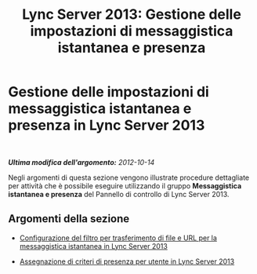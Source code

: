 ﻿---
title: 'Lync Server 2013: Gestione delle impostazioni di messaggistica istantanea e presenza'
TOCTitle: Gestione delle impostazioni di messaggistica istantanea e presenza
ms:assetid: a01b8384-16a1-41b5-a00a-fdb9afb5aa88
ms:mtpsurl: https://technet.microsoft.com/it-it/library/Gg182558(v=OCS.15)
ms:contentKeyID: 49301493
ms.date: 08/24/2015
mtps_version: v=OCS.15
ms.translationtype: HT
---

# Gestione delle impostazioni di messaggistica istantanea e presenza in Lync Server 2013

 

_**Ultima modifica dell'argomento:** 2012-10-14_

Negli argomenti di questa sezione vengono illustrate procedure dettagliate per attività che è possibile eseguire utilizzando il gruppo **Messaggistica istantanea e presenza** del Pannello di controllo di Lync Server 2013.

## Argomenti della sezione

  - [Configurazione del filtro per trasferimento di file e URL per la messaggistica istantanea in Lync Server 2013](lync-server-2013-configuring-file-transfer-and-url-filtering-for-instant-messaging-im.md)

  - [Assegnazione di criteri di presenza per utente in Lync Server 2013](lync-server-2013-assigning-per-user-presence-policies.md)

